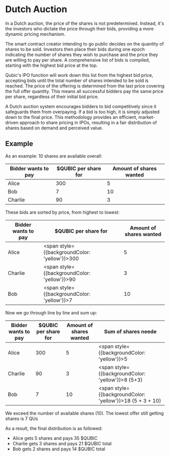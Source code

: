 # Dutch Auction

In a Dutch auction, the price of the shares is not predetermined. Instead, it's the investors who dictate the price through their bids, providing a more dynamic pricing mechanism.

The smart contract creator intending to go public decides on the quantity of shares to be sold. Investors then place their bids during one epoch indicating the number of shares they wish to purchase and the price they are willing to pay per share. A comprehensive list of bids is compiled, starting with the highest bid price at the top.

Qubic's IPO function will work down this list from the highest bid price, accepting bids until the total number of shares intended to be sold is reached. The price of the offering is determined from the last price covering the full offer quantity. This means all successful bidders pay the same price per share, regardless of their initial bid price.

A Dutch auction system encourages bidders to bid competitively since it safeguards them from overpaying. If a bid is too high, it is simply adjusted down to the final price. This methodology provides an efficient, market-driven approach to share pricing in IPOs, resulting in a fair distribution of shares based on demand and perceived value.

## Example

As an example: 10 shares are available overall:

| Bidder wants to pay | $QUBIC per share for | Amount of shares wanted |
|---------------------|------------------|-------------------------|
| Alice               | 300              | 5                       |
| Bob                 | 7                | 10                      |
| Charlie             | 90               | 3                       |

These bids are sorted by price, from highest to lowest: 

| Bidder wants to pay | $QUBIC per share for | Amount of shares wanted |
|---------------------|------------------|-------------------------|
| Alice               | <span style={{backgroundColor: 'yellow'}}>300</span>            | 5                       |
| Charlie             | <span style={{backgroundColor: 'yellow'}}>90</span>             | 3                       |
| Bob                 | <span style={{backgroundColor: 'yellow'}}>7</span>              | 10                      |

Now we go through line by line and sum up: 

| Bidder wants to pay | $QUBIC per share for | Amount of shares wanted | Sum of shares neede |
|---------------------|------------------|-------------------------|---------------------|
| Alice               | 300              | 5                       | <span style={{backgroundColor: 'yellow'}}>5</span>                   |
| Charlie             | 90               | 3                       | <span style={{backgroundColor: 'yellow'}}>8 (5+3)</span>             |
| Bob                 | 7                | 10                      | <span style={{backgroundColor: 'yellow'}}>18 (5 + 3 + 10)</span> |

We exceed the number of available shares (10). The lowest offer still getting shares is 7 QUs

As a result, the final distribution is as followed:
- Alice gets 5 shares and pays 35 $QUBIC
- Charlie gets 3 shares and pays 21 $QUBIC total 
- Bob gets 2 shares and pays 14 $QUBIC total
